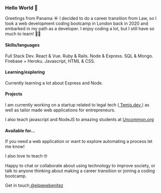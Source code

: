 ### Hello World 👋

Greetings from Panama ☀️ I decided to do a career transition from Law, so I took a web development coding bootcamp in London back in 2020 and embarked in my path as a developer. I enjoy coding a lot, but I still have so much to learn! 👨‍🚀 

#### Skills/languages

Full Stack Dev. React & Vue. Ruby & Rails. Node & Express. SQL & Mongo. Firebase + Heroku. Javascript, HTML & CSS.

#### Learning/exploring

Currently learning a lot about Express and Node.

#### Projects

I am currently working on a startup related to legal tech (<a href="https://temis.dev" target="_blank"> Temis.dev </a>)
as well as tailor made web applications for entrepreneurs.

I also teach javascript and NodeJS to amazing students at <a href="https://uncommon.org/" target="_blank"> Uncommon.org </a>

#### Available for...

If you need a web application or want to explore automating a process let me know!

I also love to teach 🤓

Happy to chat or collaborate about using technology to improve society, or talk to anyone thinking about making a career transition or joining a coding bootcamp.

Get in touch<a href="https://twitter.com/elpepebenitez" target="_blank"> @elpepebenitez </a>


<!-- If you would like to support my work at any point a coffee is always appreciated and will keep me energized 💪 -->

<!-- <a href="https://www.buymeacoffee.com/elpepebenitez" target="_blank"><img src="https://cdn.buymeacoffee.com/buttons/v2/arial-blue.png" alt="Buy Me A Coffee" style="height: 25px;width: 75px;" ></a> -->

<!-- Poner ACTA y sostenibiliad + links a mi pag web + links a blogs (hashnode, codenewbie, dev, medium, etc.)-->

